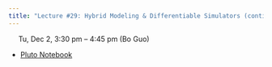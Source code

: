```yaml
---
title: "Lecture #29: Hybrid Modeling & Differentiable Simulators (continued)"
---
```


&nbsp;&nbsp;&nbsp;&nbsp;&nbsp;Tu, Dec 2, 3:30 pm – 4:45 pm (Bo Guo)

- [Pluto Notebook](../pluto_notebooks/Lec29_hybrid_modeling_continued.html) 